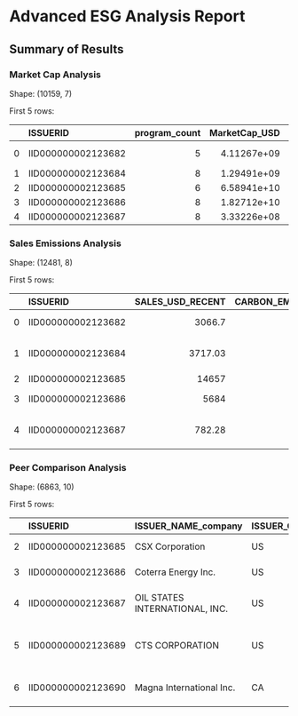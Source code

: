 # Advanced ESG Analysis Report

## Summary of Results

### Market Cap Analysis

Shape: (10159, 7)

First 5 rows:

|    | ISSUERID           |   program_count |   MarketCap_USD |   CARBON_EMISSIONS_SCOPE_12 |   CARBON_EMISSIONS_SCOPE_12_INTEN | Size_Category   |   programs_per_billion |
|---:|:-------------------|----------------:|----------------:|----------------------------:|----------------------------------:|:----------------|-----------------------:|
|  0 | IID000000002123682 |               5 |     4.11267e+09 |             71364           |                             29.1  | Medium-Large    |              1.21575   |
|  1 | IID000000002123684 |               8 |     1.29491e+09 |             44141.2         |                             11.84 | Medium-Small    |              6.17805   |
|  2 | IID000000002123685 |               6 |     6.58941e+10 |                 4.41908e+06 |                            301.5  | Large           |              0.0910552 |
|  3 | IID000000002123686 |               8 |     1.82712e+10 |                 1.60644e+06 |                            282.62 | Large           |              0.437848  |
|  4 | IID000000002123687 |               8 |     3.33226e+08 |             41293           |                             52.79 | Small           |             24.0077    |

### Sales Emissions Analysis

Shape: (12481, 8)

First 5 rows:

|    | ISSUERID           |   SALES_USD_RECENT |   CARBON_EMISSIONS_SCOPE_12 |   CARBON_EMISSIONS_SCOPE_12_INTEN | NACE_CLASS_DESCRIPTION                                            | Industry_Group     | Sales_Category   |   sales_per_emission |
|---:|:-------------------|-------------------:|----------------------------:|----------------------------------:|:------------------------------------------------------------------|:-------------------|:-----------------|---------------------:|
|  0 | IID000000002123682 |            3066.7  |             71364           |                             29.1  | Motion picture projection activities                              | Other Industries   | Medium-High      |           0.0429726  |
|  1 | IID000000002123684 |            3717.03 |             44141.2         |                             11.84 | Retail sale of cosmetic and toilet articles in specialised stores | Retail & Wholesale | Medium-High      |           0.0842078  |
|  2 | IID000000002123685 |           14657    |                 4.41908e+06 |                            301.5  | Freight rail transport                                            | Transportation     | High             |           0.00331675 |
|  3 | IID000000002123686 |            5684    |                 1.60644e+06 |                            282.62 | Extraction of crude petroleum                                     | Extractive         | High             |           0.00353826 |
|  4 | IID000000002123687 |             782.28 |             41293           |                             52.79 | Manufacture of machinery for mining, quarrying and construction   | Manufacturing      | Medium-Low       |           0.0189446  |

### Peer Comparison Analysis

Shape: (6863, 10)

First 5 rows:

|    | ISSUERID           | ISSUER_NAME_company            | ISSUER_CNTRY_DOMICILE_emissions   | NACE_CLASS_DESCRIPTION                                                          |   CARBON_SCOPE_12_INTEN_3Y_GICS_IND_PEER_RATIO |   CARBON_EMISSIONS_SCOPE_12_INTEN | Region        | Industry_Group   | Performance_Category       | is_leader   |
|---:|:-------------------|:-------------------------------|:----------------------------------|:--------------------------------------------------------------------------------|-----------------------------------------------:|----------------------------------:|:--------------|:-----------------|:---------------------------|:------------|
|  2 | IID000000002123685 | CSX Corporation                | US                                | Freight rail transport                                                          |                                        96.6333 |                            301.5  | North America | Transportation   | Significant Underperformer | False       |
|  3 | IID000000002123686 | Coterra Energy Inc.            | US                                | Extraction of crude petroleum                                                   |                                       377.5    |                            282.62 | North America | Extractive       | Significant Underperformer | False       |
|  4 | IID000000002123687 | OIL STATES INTERNATIONAL, INC. | US                                | Manufacture of machinery for mining, quarrying and construction                 |                                        51.15   |                             52.79 | North America | Manufacturing    | Significant Underperformer | False       |
|  5 | IID000000002123689 | CTS CORPORATION                | US                                | Manufacture of instruments and appliances for measuring, testing and navigation |                                        46.1333 |                            310.65 | North America | Manufacturing    | Significant Underperformer | False       |
|  6 | IID000000002123690 | Magna International Inc.       | CA                                | Manufacture of other parts and accessories for motor vehicles                   |                                        58.7667 |                             46.31 | North America | Manufacturing    | Significant Underperformer | False       |

